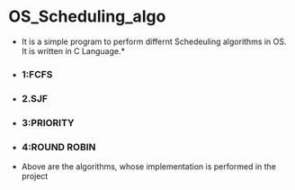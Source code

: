 # OS_Scheduling_algo

* It is a simple program to perform differnt Schedeuling algorithms in OS. It is written in C Language.*
* ### 1:FCFS
* ### 2.SJF
* ### 3:PRIORITY
* ### 4:ROUND ROBIN
* Above are the algorithms, whose implementation is performed in the project
